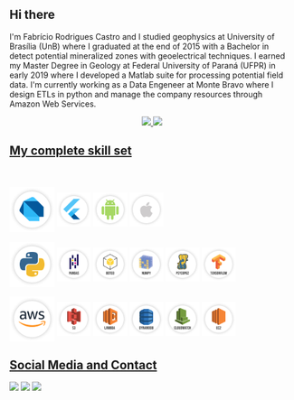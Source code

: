 ## Hi there

I'm Fabrício Rodrigues Castro and I studied geophysics at University of Brasília (UnB) where I graduated at the end of 2015 with a Bachelor in detect potential mineralized zones with geoelectrical techniques. I earned my Master Degree in Geology at Federal University of Paraná (UFPR) in early 2019 where I developed a Matlab suite for processing potential field data. I'm currently working as a Data Engeneer at Monte Bravo where I design ETLs in python and manage the company resources through Amazon Web Services.

<div align="center">
  <a href="https://github.com/fcastro25">
  <img height="180em" src="https://github-readme-stats.vercel.app/api?username=fcastro25&show_icons=true&theme=default&include_all_commits=true&count_private=true"/>
  <img height="180em" src="https://github-readme-stats.vercel.app/api/top-langs/?username=fcastro25&layout=compact&langs_count=7&theme=default"/>
</div>
  
## My complete skill set
<div style="display: block" margin=0px><br>
  <div style="display: inline-block"><br>
    <img align="center" alt="PL-Dart" height="80" width="80" src="https://github.com/fcastro25/fcastro25/blob/main/SKILL%20SET%20BADGES/Group%20234.png">
    <img align="center" alt="FLUTTER" height="60" width="60" src="https://github.com/fcastro25/fcastro25/blob/main/SKILL%20SET%20BADGES/Group%20235.png">
    <img align="center" alt="ANDROID" height="60" width="60" src="https://github.com/fcastro25/fcastro25/blob/main/SKILL%20SET%20BADGES/Group%20241.png">
    <img align="center" alt="IOS" height="60" width="60" src="https://github.com/fcastro25/fcastro25/blob/main/SKILL%20SET%20BADGES/Group%20242.png">
  </div>
  
  <div style="display: inline-block"><br>
    <img align="center" alt="PL-Python" height="80" width="80" src="https://github.com/fcastro25/fcastro25/blob/main/SKILL%20SET%20BADGES/Group%20236.png">
    <img align="center" alt="PANDAS" height="60" width="60" src="https://github.com/fcastro25/fcastro25/blob/main/SKILL%20SET%20BADGES/Group%20245.png">
    <img align="center" alt="BOTO3" height="60" width="60" src="https://github.com/fcastro25/fcastro25/blob/main/SKILL%20SET%20BADGES/Group%20244.png">
    <img align="center" alt="NUMPY" height="60" width="60" src="https://github.com/fcastro25/fcastro25/blob/main/SKILL%20SET%20BADGES/Group%20253.png">
    <img align="center" alt="PSYCOPG2" height="60" width="60" src="https://github.com/fcastro25/fcastro25/blob/main/SKILL%20SET%20BADGES/Group%20250.png">
    <img align="center" alt="TENSORFLOW" height="60" width="60" src="https://github.com/fcastro25/fcastro25/blob/main/SKILL%20SET%20BADGES/Group%20251.png">
  </div>
  
  <div style="display: inline-block"><br>
    <img align="center" alt="AWS" height="80" width="80" src="https://github.com/fcastro25/fcastro25/blob/main/SKILL%20SET%20BADGES/Group%20254.png">
    <img align="center" alt="S3" height="60" width="60" src="https://github.com/fcastro25/fcastro25/blob/main/SKILL%20SET%20BADGES/Group%20263.png">
    <img align="center" alt="Lambda" height="60" width="60" src="https://github.com/fcastro25/fcastro25/blob/main/SKILL%20SET%20BADGES/Group%20266.png">
    <img align="center" alt="Dynamodb" height="60" width="60" src="https://github.com/fcastro25/fcastro25/blob/main/SKILL%20SET%20BADGES/Group%20265.png">
    <img align="center" alt="Cloudwatch" height="60" width="60" src="https://github.com/fcastro25/fcastro25/blob/main/SKILL%20SET%20BADGES/Group%20264.png">
    <img align="center" alt="EC2" height="60" width="60" src="https://github.com/fcastro25/fcastro25/blob/main/SKILL%20SET%20BADGES/Group%20268.png">
  </div>
</div>
  
## Social Media and Contact
<div> 
  <a href="https://www.linkedin.com/in/fabriciocastro/" target="_blank"><img src="https://img.shields.io/badge/-LinkedIn-%230077B5?style=for-the-badge&logo=linkedin&logoColor=white" target="_blank"></a> 
  <a href="https://www.youtube.com/channel/UCQMEHsslFDiKlOcvr_6no1w/videos" target="_blank"><img src="https://img.shields.io/badge/YouTube-FF0000?style=for-the-badge&logo=youtube&logoColor=white" target="_blank"></a>
  <a href = "mailto:fcastrogeof@gmail.com"><img src="https://img.shields.io/badge/-Gmail-%23333?style=for-the-badge&logo=gmail&logoColor=white" target="_blank"></a>
 
</div>
